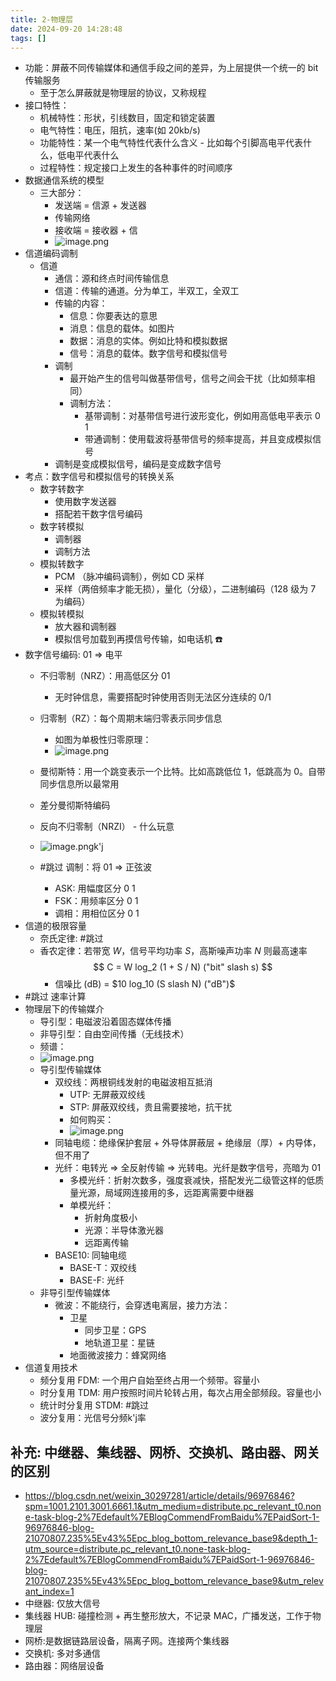 ```yaml
---
title: 2-物理层
date: 2024-09-20 14:28:48
tags: []
---
```

- 功能：屏蔽不同传输媒体和通信手段之间的差异，为上层提供一个统一的 bit 传输服务
	- 至于怎么屏蔽就是物理层的协议，又称规程
- 接口特性：
	- 机械特性：形状，引线数目，固定和锁定装置
	- 电气特性：电压，阻抗，速率(如 20kb/s)
	- 功能特性：某一个电气特性代表什么含义 - 比如每个引脚高电平代表什么，低电平代表什么
	- 过程特性：规定接口上发生的各种事件的时间顺序
- 数据通信系统的模型
	- 三大部分：
		- 发送端 = 信源 + 发送器
		- 传输网络
		- 接收端 = 接收器 + 信
		- ![image.png](https://how-to-1258460161.cos.ap-shanghai.myqcloud.com/how-to/20240920143043.webp)
- 信道编码调制
	- 信道
		- 通信：源和终点时间传输信息
		- 信道：传输的通道。分为单工，半双工，全双工
		- 传输的内容：
			- 信息：你要表达的意思
			- 消息：信息的载体。如图片
			- 数据：消息的实体。例如比特和模拟数据
			- 信号：消息的载体。数字信号和模拟信号
		- 调制
			- 最开始产生的信号叫做基带信号，信号之间会干扰（比如频率相同）
			- 调制方法：
				- 基带调制：对基带信号进行波形变化，例如用高低电平表示 0 1
				- 带通调制：使用载波将基带信号的频率提高，并且变成模拟信号
		- 调制是变成模拟信号，编码是变成数字信号
- 考点：数字信号和模拟信号的转换关系
	- 数字转数字
		- 使用数字发送器
		- 搭配若干数字信号编码
	- 数字转模拟
		- 调制器
		- 调制方法
	- 模拟转数字
		- PCM （脉冲编码调制），例如 CD 采样
		- 采样（两倍频率才能无损），量化（分级），二进制编码（128 级为 7 为编码）
	- 模拟转模拟
		- 放大器和调制器
		- 模拟信号加载到再摸信号传输，如电话机 ☎️
- 数字信号编码: 01 => 电平
	- 不归零制（NRZ）：用高低区分 01
		- 无时钟信息，需要搭配时钟使用否则无法区分连续的 0/1
	- 归零制（RZ）：每个周期末端归零表示同步信息
		- 如图为单极性归零原理：
		- ![image.png](https://how-to-1258460161.cos.ap-shanghai.myqcloud.com/how-to/20240920144532.webp)
	- 曼彻斯特：用一个跳变表示一个比特。比如高跳低位 1，低跳高为 0。自带同步信息所以最常用
	- 差分曼彻斯特编码
	- 反向不归零制（NRZI） - 什么玩意
	- ![image.pngk'j](https://how-to-1258460161.cos.ap-shanghai.myqcloud.com/how-to/20240920150220.webp)

	- #跳过 调制：将 01 => 正弦波
		- ASK: 用幅度区分 0 1
		- FSK：用频率区分 0 1
		- 调相：用相位区分 0 1
- 信道的极限容量
	- 奈氏定律: #跳过
	- 香农定律：若带宽 $W$，信号平均功率 $S$，高斯噪声功率 $N$ 则最高速率 $$ C = W log_2 (1 + S / N) ("bit" slash s) $$
		- 信噪比 (dB) = $10 log_10 (S slash N) ("dB")$
- #跳过 速率计算
- 物理层下的传输媒介
	- 导引型：电磁波沿着固态媒体传播
	- 非导引型：自由空间传播（无线技术）
	- 频谱：
	- ![image.png](https://how-to-1258460161.cos.ap-shanghai.myqcloud.com/how-to/20240920152139.webp)
	- 导引型传输媒体
		- 双绞线：两根铜线发射的电磁波相互抵消
			- UTP:  无屏蔽双绞线
			- STP: 屏蔽双绞线，贵且需要接地，抗干扰
			- 如何购买：
			- ![image.png](https://how-to-1258460161.cos.ap-shanghai.myqcloud.com/how-to/20240920152632.webp)
		- 同轴电缆：绝缘保护套层 + 外导体屏蔽层 + 绝缘层（厚）+ 内导体，但不用了
		- 光纤：电转光 => 全反射传输 => 光转电。光纤是数字信号，亮暗为 01
			- 多模光纤：折射次数多，强度衰减快，搭配发光二级管这样的低质量光源，局域网连接用的多，远距离需要中继器
			- 单模光纤：
				- 折射角度极小
				- 光源：半导体激光器
				- 远距离传输
		- BASE10: 同轴电缆
			- BASE-T：双绞线
			- BASE-F: 光纤
	- 非导引型传输媒体
		- 微波：不能绕行，会穿透电离层，接力方法：
			- 卫星
				- 同步卫星：GPS
				- 地轨道卫星：星链
			- 地面微波接力：蜂窝网络
- 信道复用技术
	- 频分复用 FDM: 一个用户自始至终占用一个频带。容量小
	- 时分复用 TDM: 用户按照时间片轮转占用，每次占用全部频段。容量也小
	- 统计时分复用 STDM: #跳过
	- 波分复用：光信号分频k'j率
## 补充: 中继器、集线器、网桥、交换机、路由器、网关的区别

- https://blog.csdn.net/weixin_30297281/article/details/96976846?spm=1001.2101.3001.6661.1&utm_medium=distribute.pc_relevant_t0.none-task-blog-2%7Edefault%7EBlogCommendFromBaidu%7EPaidSort-1-96976846-blog-21070807.235%5Ev43%5Epc_blog_bottom_relevance_base9&depth_1-utm_source=distribute.pc_relevant_t0.none-task-blog-2%7Edefault%7EBlogCommendFromBaidu%7EPaidSort-1-96976846-blog-21070807.235%5Ev43%5Epc_blog_bottom_relevance_base9&utm_relevant_index=1
- 中继器: 仅放大信号
- 集线器 HUB: 碰撞检测 + 再生整形放大，不记录 MAC，广播发送，工作于物理层
- 网桥:是数据链路层设备，隔离子网。连接两个集线器
- 交换机: 多对多通信
- 路由器：网络层设备